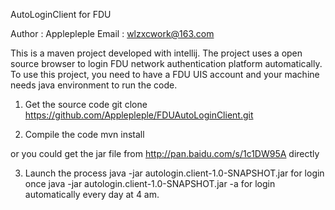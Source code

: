 AutoLoginClient for FDU

Author : Applepleple
Email : wlzxcwork@163.com

This is a maven project developed with intellij.
The project uses a open source browser to login FDU network authentication platform automatically.
To use this project, you need to have a FDU UIS account and your machine needs java environment to run the code.

1) Get the source code
git clone https://github.com/Applepleple/FDUAutoLoginClient.git

2) Compile the code
mvn install

or you could get the jar file from http://pan.baidu.com/s/1c1DW95A directly

3) Launch the process
java -jar autologin.client-1.0-SNAPSHOT.jar for login once
java -jar autologin.client-1.0-SNAPSHOT.jar -a for login automatically every day at 4 am.
